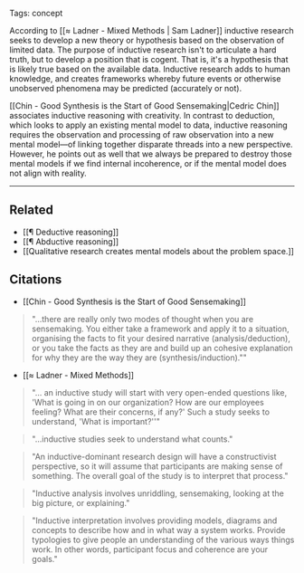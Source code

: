 Tags: concept

According to [[≈ Ladner - Mixed Methods | Sam Ladner]] inductive research seeks to develop a new theory or hypothesis based on the observation of limited data. The purpose of inductive research isn't to articulate a hard truth, but to develop a position that is cogent. That is, it's a hypothesis that is likely true based on the available data. Inductive research adds to human knowledge, and creates frameworks whereby future events or otherwise unobserved phenomena may be predicted (accurately or not). 

[[Chin - Good Synthesis is the Start of Good Sensemaking|Cedric Chin]] associates inductive reasoning with creativity. In contrast to deduction, which looks to apply an existing mental model to data, inductive reasoning requires the observation and processing of raw observation into a new mental model—of linking together disparate threads into a new perspective. However, he points out as well that we always be prepared to destroy those mental models if we find internal incoherence, or if the mental model does not align with reality. 

---
## Related
- [[¶ Deductive reasoning]]
- [[¶ Abductive reasoning]]
- [[Qualitative research creates mental models about the problem space.]]

## Citations
- [[Chin - Good Synthesis is the Start of Good Sensemaking]]

> "...there are really only two modes of thought when you are sensemaking. You either take a framework and apply it to a situation, organising the facts to fit your desired narrative (analysis/deduction), or you take the facts as they are and build up an cohesive explanation for why they are the way they are (synthesis/induction).""

- [[≈ Ladner - Mixed Methods]]

> "... an inductive study will start with very open-ended questions like, 'What is going in on our organization? How are our employees feeling? What are their concerns, if any?' Such a study seeks to understand, 'What is important?''"

> "...inductive studies seek to understand what counts."

> "An inductive-dominant research design will have a constructivist perspective, so it will assume that participants are making sense of something. The overall goal of the study is to interpret that process."

> "Inductive analysis involves unriddling, sensemaking, looking at the big picture, or explaining."

> "Inductive interpretation involves providing models, diagrams and concepts to describe how and in what way a system works. Provide typologies to give people an understanding of the various ways things work. In other words, participant focus and coherence are your goals."